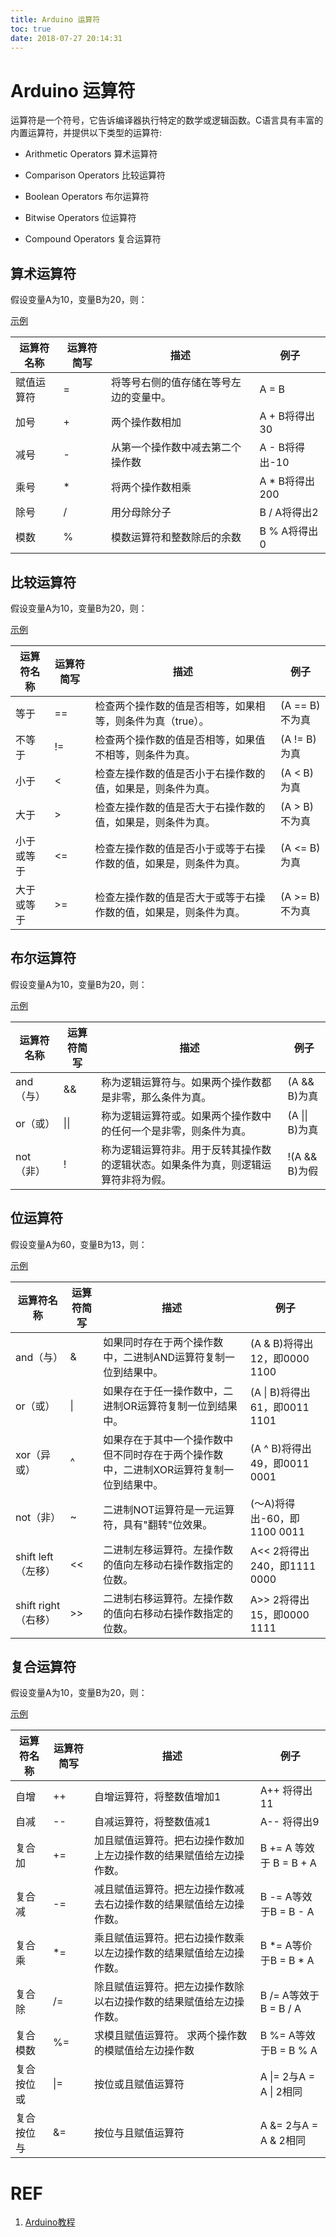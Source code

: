 ```yaml
---
title: Arduino 运算符
toc: true
date: 2018-07-27 20:14:31
---
```

# Arduino 运算符




运算符是一个符号，它告诉编译器执行特定的数学或逻辑函数。C语言具有丰富的内置运算符，并提供以下类型的运算符:

* Arithmetic Operators 算术运算符

* Comparison Operators 比较运算符

* Boolean Operators 布尔运算符

* Bitwise Operators 位运算符

* Compound Operators 复合运算符




## 算术运算符

假设变量A为10，变量B为20，则：

[示例](https://www.w3cschool.cn/arduino/arduino_arithmetic_operators.html)

| 运算符名称 | 运算符简写 | 描述                                   | 例子           |
| ---------- | ---------- | -------------------------------------- | -------------- |
| 赋值运算符 | =          | 将等号右侧的值存储在等号左边的变量中。 | A = B          |
| 加号       | +          | 两个操作数相加                         | A + B将得出30  |
| 减号       | -          | 从第一个操作数中减去第二个操作数       | A - B将得出-10 |
| 乘号       | *          | 将两个操作数相乘                       | A * B将得出200 |
| 除号       | /          | 用分母除分子                           | B / A将得出2   |
| 模数       | %          | 模数运算符和整数除后的余数             | B % A将得出0   |

##  比较运算符

假设变量A为10，变量B为20，则：

[示例](https://www.w3cschool.cn/arduino/arduino_comparison_operators.html)

| 运算符名称 | 运算符简写 | 描述                                                         | 例子           |
| ---------- | ---------- | ------------------------------------------------------------ | -------------- |
| 等于       | ==         | 检查两个操作数的值是否相等，如果相等，则条件为真（true）。   | (A == B)不为真 |
| 不等于     | !=         | 检查两个操作数的值是否相等，如果值不相等，则条件为真。       | (A != B)为真   |
| 小于       | <          | 检查左操作数的值是否小于右操作数的值，如果是，则条件为真。   | (A < B)为真    |
| 大于       | >          | 检查左操作数的值是否大于右操作数的值，如果是，则条件为真。   | (A > B)不为真  |
| 小于或等于 | <=         | 检查左操作数的值是否小于或等于右操作数的值，如果是，则条件为真。 | (A <= B)为真   |
| 大于或等于 | >=         | 检查左操作数的值是否大于或等于右操作数的值，如果是，则条件为真。 | (A >= B)不为真 |

##  布尔运算符

假设变量A为10，变量B为20，则：

[示例](https://www.w3cschool.cn/Arduino/arduino_boolean_operators.html)

| 运算符名称 | 运算符简写 | 描述                                                         | 例子           |
| ---------- | ---------- | ------------------------------------------------------------ | -------------- |
| and（与）  | &&         | 称为逻辑运算符与。如果两个操作数都是非零，那么条件为真。     | (A && B)为真   |
| or（或）   | \|\|       | 称为逻辑运算符或。如果两个操作数中的任何一个是非零，则条件为真。 | (A \|\| B)为真 |
| not（非）  | !          | 称为逻辑运算符非。用于反转其操作数的逻辑状态。如果条件为真，则逻辑运算符非将为假。 | !(A && B)为假  |

##  位运算符

假设变量A为60，变量B为13，则：

[示例](https://www.w3cschool.cn/Arduino/arduino_bitwise_operators.html)

| 运算符名称          | 运算符简写 | 描述                                                         | 例子                          |
| ------------------- | ---------- | ------------------------------------------------------------ | ----------------------------- |
| and（与）           | &          | 如果同时存在于两个操作数中，二进制AND运算符复制一位到结果中。 | (A & B)将得出12，即0000 1100  |
| or（或）            | \|         | 如果存在于任一操作数中，二进制OR运算符复制一位到结果中。     | (A \| B)将得出61，即0011 1101 |
| xor（异或）         | ^          | 如果存在于其中一个操作数中但不同时存在于两个操作数中，二进制XOR运算符复制一位到结果中。 | (A ^ B)将得出49，即0011 0001  |
| not（非）           | ~          | 二进制NOT运算符是一元运算符，具有"翻转"位效果。              | (〜A)将得出-60，即1100 0011   |
| shift left（左移）  | <<         | 二进制左移运算符。左操作数的值向左移动右操作数指定的位数。   | A<< 2将得出240，即1111 0000   |
| shift right（右移） | >>         | 二进制右移运算符。左操作数的值向右移动右操作数指定的位数。   | A>> 2将得出15，即0000 1111    |

##  复合运算符

假设变量A为10，变量B为20，则：

[示例](https://www.w3cschool.cn/Arduino/arduino_compound_operators.html)

| 运算符名称 | 运算符简写 | 描述                                                         | 例子                    |
| ---------- | ---------- | ------------------------------------------------------------ | ----------------------- |
| 自增       | ++         | 自增运算符，将整数值增加1                                    | A++ 将得出11            |
| 自减       | --         | 自减运算符，将整数值减1                                      | A-- 将得出9             |
| 复合加     | +=         | 加且赋值运算符。把右边操作数加上左边操作数的结果赋值给左边操作数。 | B += A 等效于 B = B + A |
| 复合减     | -=         | 减且赋值运算符。把左边操作数减去右边操作数的结果赋值给左边操作数。 | B -= A等效于B = B - A   |
| 复合乘     | *=         | 乘且赋值运算符。把右边操作数乘以左边操作数的结果赋值给左边操作数。 | B *= A等价于B = B * A   |
| 复合除     | /=         | 除且赋值运算符。把左边操作数除以右边操作数的结果赋值给左边操作数。 | B /= A等效于B = B / A   |
| 复合模数   | %=         | 求模且赋值运算符。 求两个操作数的模赋值给左边操作数          | B %= A等效于B = B % A   |
| 复合按位或 | \|=        | 按位或且赋值运算符                                           | A \|= 2与A = A \| 2相同 |
| 复合按位与 | &=         | 按位与且赋值运算符                                           | A &= 2与A = A & 2相同   |




# REF

1. [Arduino教程](https://www.w3cschool.cn/arduino/)
